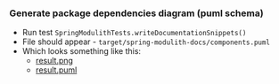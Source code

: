 ### Generate package dependencies diagram (puml schema)
* Run test `SpringModulithTests.writeDocumentationSnippets()`
* File should appear - `target/spring-modulith-docs/components.puml`
* Which looks something like this:
  * [result.png](result.png)
  * [result.puml](result.puml)
